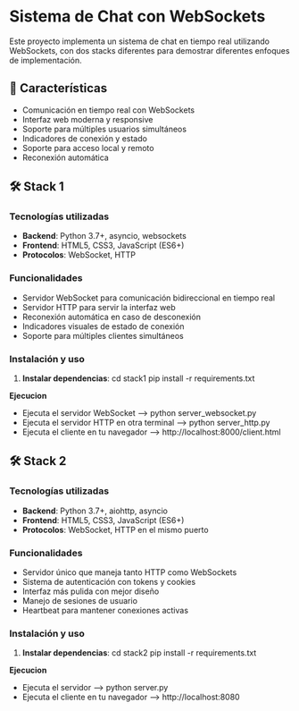 # Sistema de Chat con WebSockets

Este proyecto implementa un sistema de chat en tiempo real utilizando WebSockets, con dos stacks diferentes para demostrar diferentes enfoques de implementación.

## 🚀 Características

- Comunicación en tiempo real con WebSockets
- Interfaz web moderna y responsive
- Soporte para múltiples usuarios simultáneos
- Indicadores de conexión y estado
- Soporte para acceso local y remoto
- Reconexión automática

## 🛠️ Stack 1

### Tecnologías utilizadas
- **Backend**: Python 3.7+, asyncio, websockets
- **Frontend**: HTML5, CSS3, JavaScript (ES6+)
- **Protocolos**: WebSocket, HTTP

### Funcionalidades
- Servidor WebSocket para comunicación bidireccional en tiempo real
- Servidor HTTP para servir la interfaz web
- Reconexión automática en caso de desconexión
- Indicadores visuales de estado de conexión
- Soporte para múltiples clientes simultáneos

### Instalación y uso

1. **Instalar dependencias**:
   cd stack1
   pip install -r requirements.txt

**Ejecucion**
- Ejecuta el servidor WebSocket --> python server_websocket.py
- Ejecuta el servidor HTTP en otra terminal --> python server_http.py
- Ejecuta el cliente en tu navegador --> http://localhost:8000/client.html


## 🛠️ Stack 2

### Tecnologías utilizadas
- **Backend**: Python 3.7+, aiohttp, asyncio
- **Frontend**: HTML5, CSS3, JavaScript (ES6+)
- **Protocolos**: WebSocket, HTTP en el mismo puerto

### Funcionalidades
- Servidor único que maneja tanto HTTP como WebSockets
- Sistema de autenticación con tokens y cookies
- Interfaz más pulida con mejor diseño
- Manejo de sesiones de usuario
- Heartbeat para mantener conexiones activas


### Instalación y uso

1. **Instalar dependencias**:
   cd stack2
   pip install -r requirements.txt

**Ejecucion**
- Ejecuta el servidor --> python server.py
- Ejecuta el cliente en tu navegador --> http://localhost:8080

